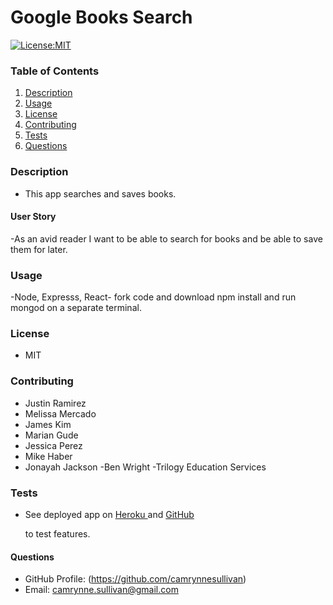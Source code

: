 # Google Books Search

[![License:MIT](https://img.shields.io/badge/License-MIT-yellow.svg)](https://opensource.org/licenses/MIT)

### Table of Contents

1. [Description](#description)
2. [Usage](#usage)
3. [License](#license)
4. [Contributing](#contribution)
5. [Tests](#testing)
6. [Questions](#questions)

### Description

- This app searches and saves books.

#### User Story

-As an avid reader I want to be able to search for books and be able to save them for later.


### Usage

-Node, Expresss, React- fork code and download npm install and run mongod on a separate terminal.

### License

- MIT

### Contributing

- Justin Ramirez
- Melissa Mercado
- James Kim
- Marian Gude
- Jessica Perez
- Mike Haber
- Jonayah Jackson
-Ben Wright
-Trilogy Education Services

### Tests

- See deployed app on
  [Heroku ](https://aqueous-hamlet-66556.herokuapp.com/)
  and
  [GitHub ](https://github.com/camrynnesullivan/google-books-search)

  to test features.

#### Questions

- GitHub Profile: (https://github.com/camrynnesullivan)
- Email: camrynne.sullivan@gmail.com

